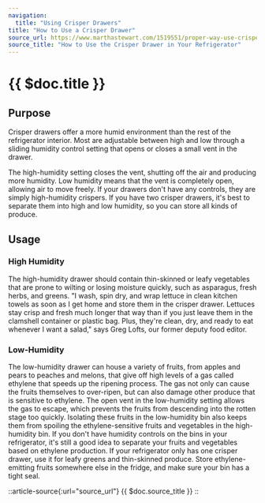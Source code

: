 ```yaml
---
navigation:
  title: "Using Crisper Drawers"
title: "How to Use a Crisper Drawer"
source_url: https://www.marthastewart.com/1519551/proper-way-use-crisper-drawer-your-refrigerator
source_title: "How to Use the Crisper Drawer in Your Refrigerator"
---
```


# {{ $doc.title }}

## Purpose

Crisper drawers offer a more humid environment than the rest of the refrigerator interior. Most are adjustable between high and low through a sliding humidity control setting that opens or closes a small vent in the drawer.

The high-humidity setting closes the vent, shutting off the air and producing more humidity. Low humidity means that the vent is completely open, allowing air to move freely. If your drawers don't have any controls, they are simply high-humidity crispers. If you have two crisper drawers, it's best to separate them into high and low humidity, so you can store all kinds of produce.

## Usage

### High Humidity

The high-humidity drawer should contain thin-skinned or leafy vegetables that are prone to wilting or losing moisture quickly, such as asparagus, fresh herbs, and greens. "I wash, spin dry, and wrap lettuce in clean kitchen towels as soon as I get home and store them in the crisper drawer. Lettuces stay crisp and fresh much longer that way than if you just leave them in the clamshell container or plastic bag. Plus, they're clean, dry, and ready to eat whenever I want a salad," says Greg Lofts, our former deputy food editor.

### Low-Humidity

The low-humidity drawer can house a variety of fruits, from apples and pears to peaches and melons, that give off high levels of a gas called ethylene that speeds up the ripening process. The gas not only can cause the fruits themselves to over-ripen, but can also damage other produce that is sensitive to ethylene. The open vent in the low-humidity setting allows the gas to escape, which prevents the fruits from descending into the rotten stage too quickly. Isolating these fruits in the low-humidity bin also keeps them from spoiling the ethylene-sensitive fruits and vegetables in the high-humidity bin.
If you don't have humidity controls on the bins in your refrigerator, it's still a good idea to separate your fruits and vegetables based on ethylene production. If your refrigerator only has one crisper drawer, use it for leafy greens and thin-skinned produce. Store ethylene-emitting fruits somewhere else in the fridge, and make sure your bin has a tight seal.

::article-source{:url="source_url"}
{{ $doc.source_title }}
::